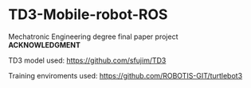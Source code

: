 # TD3-Mobile-robot-ROS

Mechatronic Engineering degree final paper project 
<br>
<b> ACKNOWLEDGMENT </b>

TD3 model used: https://github.com/sfujim/TD3


Training enviroments used: https://github.com/ROBOTIS-GIT/turtlebot3
